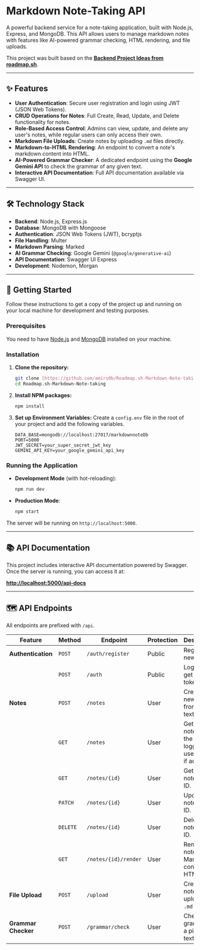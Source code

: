 # Markdown Note-Taking API

A powerful backend service for a note-taking application, built with Node.js, Express, and MongoDB. This API allows users to manage markdown notes with features like AI-powered grammar checking, HTML rendering, and file uploads.

This project was built based on the **[Backend Project Ideas from roadmap.sh](https://roadmap.sh/backend/project-ideas)**.

---

## ✨ Features

* **User Authentication**: Secure user registration and login using JWT (JSON Web Tokens).
* **CRUD Operations for Notes**: Full Create, Read, Update, and Delete functionality for notes.
* **Role-Based Access Control**: Admins can view, update, and delete any user's notes, while regular users can only access their own.
* **Markdown File Uploads**: Create notes by uploading `.md` files directly.
* **Markdown-to-HTML Rendering**: An endpoint to convert a note's markdown content into HTML.
* **AI-Powered Grammar Checker**: A dedicated endpoint using the **Google Gemini API** to check the grammar of any given text.
* **Interactive API Documentation**: Full API documentation available via Swagger UI.

---

## 🛠️ Technology Stack

* **Backend**: Node.js, Express.js
* **Database**: MongoDB with Mongoose
* **Authentication**: JSON Web Tokens (JWT), bcryptjs
* **File Handling**: Multer
* **Markdown Parsing**: Marked
* **AI Grammar Checking**: Google Gemini (`@google/generative-ai`)
* **API Documentation**: Swagger UI Express
* **Development**: Nodemon, Morgan

---

## 🚀 Getting Started

Follow these instructions to get a copy of the project up and running on your local machine for development and testing purposes.

### Prerequisites

You need to have [Node.js](https://nodejs.org/) and [MongoDB](https://www.mongodb.com/try/download/community) installed on your machine.

### Installation

1.  **Clone the repository:**
    ```bash
    git clone [https://github.com/amirs0b/Roadmap.sh-Markdown-Note-taking.git](https://github.com/amirs0b/Roadmap.sh-Markdown-Note-taking.git)
    cd Roadmap.sh-Markdown-Note-taking
    ```

2.  **Install NPM packages:**
    ```bash
    npm install
    ```

3.  **Set up Environment Variables:**
    Create a `config.env` file in the root of your project and add the following variables.

    ```env
    DATA_BASE=mongodb://localhost:27017/markdownnoteDb
    PORT=5000
    JWT_SECRET=your_super_secret_jwt_key
    GEMINI_API_KEY=your_google_gemini_api_key
    ```

### Running the Application

* **Development Mode** (with hot-reloading):
    ```bash
    npm run dev
    ```

* **Production Mode**:
    ```bash
    npm start
    ```

The server will be running on `http://localhost:5000`.

---

## 📚 API Documentation

This project includes interactive API documentation powered by Swagger. Once the server is running, you can access it at:

**[http://localhost:5000/api-docs](http://localhost:5000/api-docs)**

---

## 🗺️ API Endpoints

All endpoints are prefixed with `/api`.

| Feature                 | Method | Endpoint                | Protection | Description                                       |
| ----------------------- | ------ | ----------------------- | ---------- | ------------------------------------------------- |
| **Authentication** | `POST` | `/auth/register`        | Public     | Register a new user.                              |
|                         | `POST` | `/auth`                 | Public     | Log in to get a JWT token.                        |
| **Notes** | `POST` | `/notes`                | User       | Create a new note from raw text.                  |
|                         | `GET`  | `/notes`                | User       | Get all notes for the logged-in user (or all if admin). |
|                         | `GET`  | `/notes/{id}`           | User       | Get a single note by its ID.                      |
|                         | `PATCH`| `/notes/{id}`           | User       | Update a note by its ID.                          |
|                         | `DELETE`| `/notes/{id}`           | User       | Delete a note by its ID.                          |
|                         | `GET`  | `/notes/{id}/render`    | User       | Render a note's Markdown content as HTML.         |
| **File Upload** | `POST` | `/upload`               | User       | Create a note by uploading a `.md` file.          |
| **Grammar Checker** | `POST` | `/grammar/check`        | User       | Check the grammar of a piece of text.             |